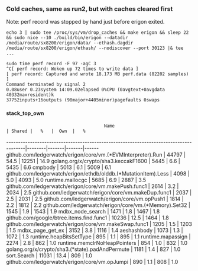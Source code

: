 ### Cold caches, same as run2, but with caches cleared first
Note: perf record was stopped by hand just before erigon exited.

```
echo 3 | sudo tee /proc/sys/vm/drop_caches && make erigon && sleep 22 && sudo nice --10 ./build/bin/erigon --datadir /media/route/sx8200/erigon/data/ --ethash.dagdir /media/route/sx8200/erigon/ethash/ --nodiscover --port 30123 |& tee ...
```
```
sudo time perf record -F 97 -agC 3
^C[ perf record: Woken up 72 times to write data ]
[ perf record: Captured and wrote 18.173 MB perf.data (82202 samples) ]
Command terminated by signal 2
0.08user 0.23system 14:09.02elapsed 0%CPU (0avgtext+0avgdata 40332maxresident)k
37752inputs+16outputs (98major+4405minor)pagefaults 0swaps
```

#### stack_top_own

                                         Name                                         | Shared |   %   |  Own  |   %
--------------------------------------------------------------------------------------|--------|-------|-------|------
github.com/ledgerwatch/erigon/core/vm.(*EVMInterpreter).Run                           |  44797 |  54.5 | 12251 |  14.9
golang.org/x/crypto/sha3.keccakF1600                                                  |   5445 |   6.6 |  5435 |   6.6
cmpbody                                                                               |   5013 |   6.1 |  5009 |   6.1
github.com/ledgerwatch/erigon/ethdb/olddb.(*MutationItem).Less                        |   4098 |   5.0 |  4093 |   5.0
runtime.mallocgc                                                                      |   5685 |   6.9 |  2887 |   3.5
github.com/ledgerwatch/erigon/core/vm.makePush.func1                                  |   2614 |   3.2 |  2034 |   2.5
github.com/ledgerwatch/erigon/core/vm.makeDup.func1                                   |   2037 |   2.5 |  2031 |   2.5
github.com/ledgerwatch/erigon/core/vm.opPush1                                         |   1814 |   2.2 |  1812 |   2.2
github.com/ledgerwatch/erigon/core/vm.(*Memory).Set32                                 |   1545 |   1.9 |  1543 |   1.9
mdbx_node_search                                                                      |   1471 |   1.8 |  1467 |   1.8
github.com/google/btree.items.find.func1                                              |  10236 |  12.5 |  1464 |   1.8
github.com/ledgerwatch/erigon/core/vm.makeSwap.func1                                  |   1205 |   1.5 |  1203 |   1.5
mdbx_page_get_ex                                                                      |   3152 |   3.8 |  1116 |   1.4
aeshashbody                                                                           |   1073 |   1.3 |  1072 |   1.3
runtime.heapBitsSetType                                                               |    895 |   1.1 |   895 |   1.1
runtime.mapassign                                                                     |   2274 |   2.8 |   862 |   1.0
runtime.memclrNoHeapPointers                                                          |    854 |   1.0 |   832 |   1.0
golang.org/x/crypto/sha3.(*state).padAndPermute                                       |   1181 |   1.4 |   827 |   1.0
sort.Search                                                                           |  11031 |  13.4 |   809 |   1.0
github.com/ledgerwatch/erigon/core/vm.opJumpi                                         |    890 |   1.1 |   808 |   1.0
